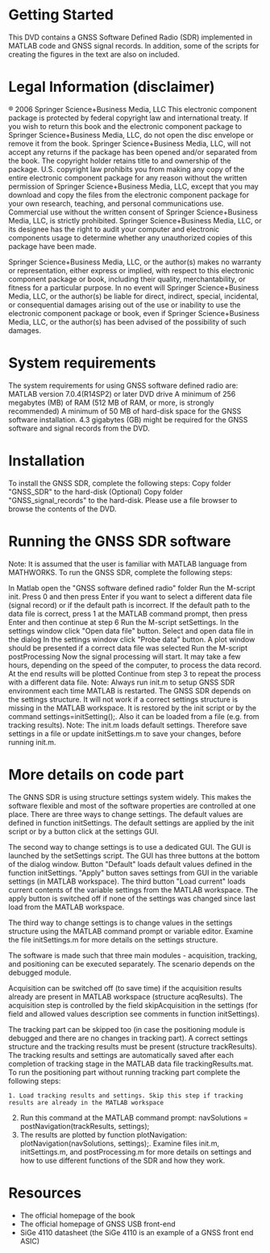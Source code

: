 
 	
# Getting Started 

This DVD contains a GNSS Software Defined Radio (SDR) implemented in MATLAB code and GNSS signal records. In addition, some of the scripts for creating the figures in the text are also on included.

# Legal Information (disclaimer)

® 2006 Springer Science+Business Media, LLC This electronic component package is protected by federal copyright law and international treaty. If you wish to return this book and the electronic component package to Springer Science+Business Media, LLC, do not open the disc envelope or remove it from the book. Springer Science+Business Media, LLC, will not accept any returns if the package has been opened and/or separated from the book. The copyright holder retains title to and ownership of the package. U.S. copyright law prohibits you from making any copy of the entire electronic component package for any reason without the written permission of Springer Science+Business Media, LLC, except that you may download and copy the files from the electronic component package for your own research, teaching, and personal communications use. Commercial use without the written consent of Springer Science+Business Media, LLC, is strictly prohibited. Springer Science+Business Media, LLC, or its designee has the right to audit your computer and electronic components usage to determine whether any unauthorized copies of this package have been made.

Springer Science+Business Media, LLC, or the author(s) makes no warranty or representation, either express or implied, with respect to this electronic component package or book, including their quality, merchantability, or fitness for a particular purpose. In no event will Springer Science+Business Media, LLC, or the author(s) be liable for direct, indirect, special, incidental, or consequential damages arising out of the use or inability to use the electronic component package or book, even if Springer Science+Business Media, LLC, or the author(s) has been advised of the possibility of such damages.

# System requirements

The system requirements for using GNSS software defined radio are:
MATLAB version 7.0.4(R14SP2) or later
DVD drive
A minimum of 256 megabytes (MB) of RAM (512 MB of RAM, or more, is strongly recommended)
A minimum of 50 MB of hard-disk space for the GNSS software installation. 4.3 gigabytes (GB) might be required for the GNSS software and signal records from the DVD.
# Installation

To install the GNSS SDR, complete the following steps:
Copy folder "GNSS_SDR" to the hard-disk
(Optional) Copy folder "GNSS_signal_records" to the hard-disk.
Please use a file browser to browse the contents of the DVD.
# Running the GNSS SDR software

Note:	It is assumed that the user is familiar with MATLAB language from MATHWORKS.
To run the GNSS SDR, complete the following steps:

In Matlab open the "GNSS software defined radio" folder
Run the M-script init. Press 0 and then press Enter if you want to select a different data file (signal record) or if the default path is incorrect. If the default path to the data file is correct, press 1 at the MATLAB command prompt, then press Enter and then continue at step 6
Run the M-script setSettings. In the settings window click "Open data file" button. Select and open data file in the dialog
In the settings window click "Probe data" button. A plot window should be presented if a correct data file was selected
Run the M-script postProcessing
Now the signal processing will start. It may take a few hours, depending on the speed of the computer, to process the data record. At the end results will be plotted
Continue from step 3 to repeat the process with a different data file.
Note:	Always run init.m to setup GNSS SDR environment each time MATLAB is restarted. The GNSS SDR depends on the settings structure. It will not work if a correct settings structure is missing in the MATLAB workspace. It is restored by the init script or by the command settings=initSetting();. Also it can be loaded from a file (e.g. from tracking results).
Note:	The init.m loads default settings. Therefore save settings in a file or update initSettings.m to save your changes, before running init.m.
# More details on code part

The GNNS SDR is using structure settings system widely. This makes the software flexible and most of the software properties are controlled at one place. There are three ways to change settings. The default values are defined in function initSettings. The default settings are applied by the init script or by a button click at the settings GUI.

The second way to change settings is to use a dedicated GUI. The GUI is launched by the setSettings script. The GUI has three buttons at the bottom of the dialog window. Button "Default" loads default values defined in the function initSettings. "Apply" button saves settings from GUI in the variable settings (in MATLAB workspace). The third button "Load current" loads current contents of the variable settings from the MATLAB workspace. The apply button is switched off if none of the settings was changed since last load from the MATLAB workspace.

The third way to change settings is to change values in the settings structure using the MATLAB command prompt or variable editor. Examine the file initSettings.m for more details on the settings structure.

The software is made such that three main modules - acquisition, tracking, and positioning can be executed separately. The scenario depends on the debugged module.

Acquisition can be switched off (to save time) if the acquisition results already are present in MATLAB workspace (structure acqResults). The acquisition step is controlled by the field skipAcquisition in the settings (for field and allowed values description see comments in function initSettings).

The tracking part can be skipped too (in case the positioning module is debugged and there are no changes in tracking part). A correct settings structure and the tracking results must be present (structure trackResults). The tracking results and settings are automatically saved after each completion of tracking stage in the MATLAB data file trackingResults.mat. To run the positioning part without running tracking part complete the following steps:

	1. Load tracking results and settings. Skip this step if tracking results are already in the MATLAB workspace
  2. Run this command at the MATLAB command prompt: navSolutions = postNavigation(trackResults, settings);
  3. The results are plotted by function plotNavigation: plotNavigation(navSolutions, settings);.
Examine files init.m, initSettings.m, and postProcessing.m for more details on settings and how to use different functions of the SDR and how they work.

# Resources

* The official homepage of the book
* The official homepage of GNSS USB front-end
* SiGe 4110 datasheet (the SiGe 4110 is an example of a GNSS front end ASIC)
 
